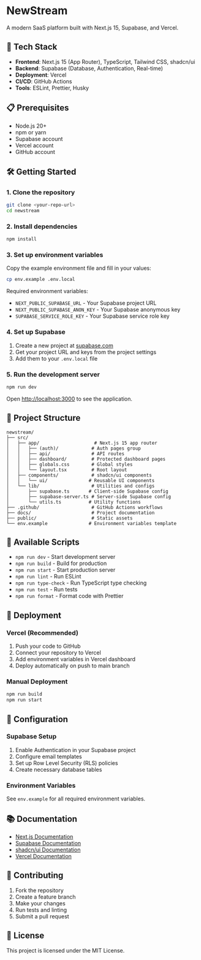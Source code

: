 # NewStream

A modern SaaS platform built with Next.js 15, Supabase, and Vercel.

## 🚀 Tech Stack

- **Frontend**: Next.js 15 (App Router), TypeScript, Tailwind CSS, shadcn/ui
- **Backend**: Supabase (Database, Authentication, Real-time)
- **Deployment**: Vercel
- **CI/CD**: GitHub Actions
- **Tools**: ESLint, Prettier, Husky

## 📋 Prerequisites

- Node.js 20+
- npm or yarn
- Supabase account
- Vercel account
- GitHub account

## 🛠️ Getting Started

### 1. Clone the repository

```bash
git clone <your-repo-url>
cd newstream
```

### 2. Install dependencies

```bash
npm install
```

### 3. Set up environment variables

Copy the example environment file and fill in your values:

```bash
cp env.example .env.local
```

Required environment variables:
- `NEXT_PUBLIC_SUPABASE_URL` - Your Supabase project URL
- `NEXT_PUBLIC_SUPABASE_ANON_KEY` - Your Supabase anonymous key
- `SUPABASE_SERVICE_ROLE_KEY` - Your Supabase service role key

### 4. Set up Supabase

1. Create a new project at [supabase.com](https://supabase.com)
2. Get your project URL and keys from the project settings
3. Add them to your `.env.local` file

### 5. Run the development server

```bash
npm run dev
```

Open [http://localhost:3000](http://localhost:3000) to see the application.

## 📁 Project Structure

```
newstream/
├── src/
│   ├── app/                    # Next.js 15 app router
│   │   ├── (auth)/            # Auth pages group
│   │   ├── api/               # API routes
│   │   ├── dashboard/         # Protected dashboard pages
│   │   ├── globals.css        # Global styles
│   │   └── layout.tsx         # Root layout
│   ├── components/            # shadcn/ui components
│   │   └── ui/               # Reusable UI components
│   └── lib/                   # Utilities and configs
│       ├── supabase.ts       # Client-side Supabase config
│       ├── supabase-server.ts # Server-side Supabase config
│       └── utils.ts          # Utility functions
├── .github/                   # GitHub Actions workflows
├── docs/                      # Project documentation
├── public/                    # Static assets
└── env.example               # Environment variables template
```

## 🧪 Available Scripts

- `npm run dev` - Start development server
- `npm run build` - Build for production
- `npm run start` - Start production server
- `npm run lint` - Run ESLint
- `npm run type-check` - Run TypeScript type checking
- `npm run test` - Run tests
- `npm run format` - Format code with Prettier

## 🚀 Deployment

### Vercel (Recommended)

1. Push your code to GitHub
2. Connect your repository to Vercel
3. Add environment variables in Vercel dashboard
4. Deploy automatically on push to main branch

### Manual Deployment

```bash
npm run build
npm run start
```

## 🔧 Configuration

### Supabase Setup

1. Enable Authentication in your Supabase project
2. Configure email templates
3. Set up Row Level Security (RLS) policies
4. Create necessary database tables

### Environment Variables

See `env.example` for all required environment variables.

## 📚 Documentation

- [Next.js Documentation](https://nextjs.org/docs)
- [Supabase Documentation](https://supabase.com/docs)
- [shadcn/ui Documentation](https://ui.shadcn.com)
- [Vercel Documentation](https://vercel.com/docs)

## 🤝 Contributing

1. Fork the repository
2. Create a feature branch
3. Make your changes
4. Run tests and linting
5. Submit a pull request

## 📄 License

This project is licensed under the MIT License.
